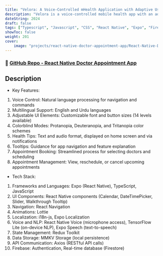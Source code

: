 ```yaml
---
title: "Velora: A Voice-Controlled mHealth Application with Adaptive User Interface for Elderly Users"
description: "Velora is a voice-controlled mobile health app with an adaptive interface, designed to help elderly users schedule doctor appointments. It features accessibility options like adjustable elements and colorblind mode, alongside core functions such as appointment booking and health reminders."
dateString: 2024
draft: false
tags: ["Typescript", "Javascript", "CSS", "React Native", "Expo", "Firebase", "RestAPI", "Voice Control", "Text To Seech", "Tensorflow", "Lottie", "Localization", "Redux", "MMKV", "Colorblind Modes"]
showToc: false
weight: 201
cover:
    image: "projects/react-native-doctor-appointment-app/React-Native-Doctor-Appointment.jpg"
--- 
```

### 🔗 [GitHub Repo - React Native Doctor Appointment App](https://github.com/Rayan-Mansoor/React-Native-Doctor-Appointment-App)

## Description
- Key Features: 
1) Voice Control: Natural language processing for navigation and commands
2) Multilingual Support: English and Urdu languages
3) Adjustable UI Elements: Customizable font and button sizes (14 levels available)
4) Colorblind Modes: Protanopia, Deuteranopia, and Tritanopia color schemes
5) Health Tips: Text and audio format, displayed on home screen and via notifications
6) Tooltips: Guidance for app navigation and feature explanation
7) Appointment Booking: Streamlined process for selecting doctors and scheduling
8) Appointment Management: View, reschedule, or cancel upcoming appointments

- Tech Stack:
1) Frameworks and Languages: Expo (React Native), TypeScript, JavaScript
2) UI Components: React Native components (Calendar, DateTimePicker, Slider, Walkthrough Tooltip)
3) Navigation: React Navigation
4) Animations: Lottie
5) Localization: i18n-js, Expo Localization
6) Voice and NLP: React Native Voice (microphone access), TensorFlow Lite (on-device NLP), Expo Speech (text-to-speech)
7) State Management: Redux Toolkit
9) Data Storage: MMKV Storage (local persistence)
8) API Communication: Axios (RESTful API calls)
9) Firebase: Authentication, Real-time database (Firestore)